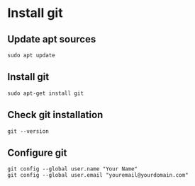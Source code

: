 # Install git

## Update apt sources
```
sudo apt update
```

## Install git
```
sudo apt-get install git
```

## Check git installation
```
git --version
```

## Configure git
```
git config --global user.name "Your Name"
git config --global user.email "youremail@yourdomain.com"
```

